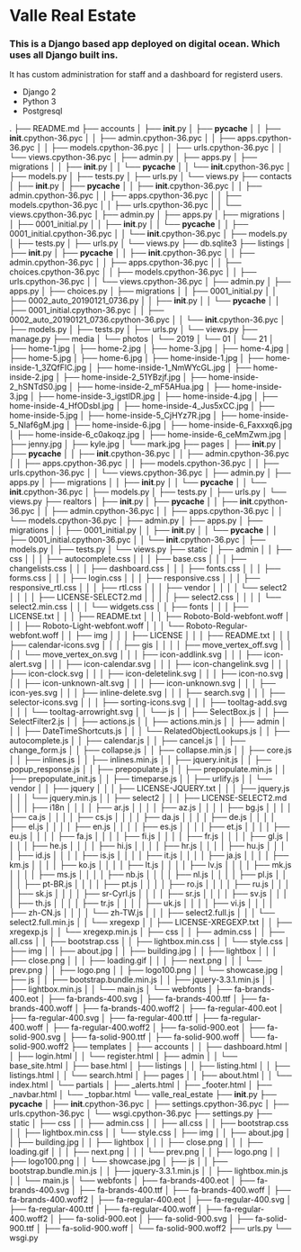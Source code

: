 # Valle Real Estate
### This is a Django based app deployed on digital ocean. Which uses all Django built ins.
It has custom administration for staff and a dashboard for registerd users.
- Django 2
- Python 3
- Postgresql

.
├── README.md
├── accounts
│   ├── __init__.py
│   ├── __pycache__
│   │   ├── __init__.cpython-36.pyc
│   │   ├── admin.cpython-36.pyc
│   │   ├── apps.cpython-36.pyc
│   │   ├── models.cpython-36.pyc
│   │   ├── urls.cpython-36.pyc
│   │   └── views.cpython-36.pyc
│   ├── admin.py
│   ├── apps.py
│   ├── migrations
│   │   ├── __init__.py
│   │   └── __pycache__
│   │       └── __init__.cpython-36.pyc
│   ├── models.py
│   ├── tests.py
│   ├── urls.py
│   └── views.py
├── contacts
│   ├── __init__.py
│   ├── __pycache__
│   │   ├── __init__.cpython-36.pyc
│   │   ├── admin.cpython-36.pyc
│   │   ├── apps.cpython-36.pyc
│   │   ├── models.cpython-36.pyc
│   │   ├── urls.cpython-36.pyc
│   │   └── views.cpython-36.pyc
│   ├── admin.py
│   ├── apps.py
│   ├── migrations
│   │   ├── 0001_initial.py
│   │   ├── __init__.py
│   │   └── __pycache__
│   │       ├── 0001_initial.cpython-36.pyc
│   │       └── __init__.cpython-36.pyc
│   ├── models.py
│   ├── tests.py
│   ├── urls.py
│   └── views.py
├── db.sqlite3
├── listings
│   ├── __init__.py
│   ├── __pycache__
│   │   ├── __init__.cpython-36.pyc
│   │   ├── admin.cpython-36.pyc
│   │   ├── apps.cpython-36.pyc
│   │   ├── choices.cpython-36.pyc
│   │   ├── models.cpython-36.pyc
│   │   ├── urls.cpython-36.pyc
│   │   └── views.cpython-36.pyc
│   ├── admin.py
│   ├── apps.py
│   ├── choices.py
│   ├── migrations
│   │   ├── 0001_initial.py
│   │   ├── 0002_auto_20190121_0736.py
│   │   ├── __init__.py
│   │   └── __pycache__
│   │       ├── 0001_initial.cpython-36.pyc
│   │       ├── 0002_auto_20190121_0736.cpython-36.pyc
│   │       └── __init__.cpython-36.pyc
│   ├── models.py
│   ├── tests.py
│   ├── urls.py
│   └── views.py
├── manage.py
├── media
│   └── photos
│       └── 2019
│           └── 01
│               └── 21
│                   ├── home-1.jpg
│                   ├── home-2.jpg
│                   ├── home-3.jpg
│                   ├── home-4.jpg
│                   ├── home-5.jpg
│                   ├── home-6.jpg
│                   ├── home-inside-1.jpg
│                   ├── home-inside-1_3ZQfFIC.jpg
│                   ├── home-inside-1_NmWYcGL.jpg
│                   ├── home-inside-2.jpg
│                   ├── home-inside-2_51YBzjf.jpg
│                   ├── home-inside-2_hSNTdS0.jpg
│                   ├── home-inside-2_mF5AHua.jpg
│                   ├── home-inside-3.jpg
│                   ├── home-inside-3_igstlDR.jpg
│                   ├── home-inside-4.jpg
│                   ├── home-inside-4_HfODsbI.jpg
│                   ├── home-inside-4_Jus5xCC.jpg
│                   ├── home-inside-5.jpg
│                   ├── home-inside-5_CjHYz7R.jpg
│                   ├── home-inside-5_NIaf6gM.jpg
│                   ├── home-inside-6.jpg
│                   ├── home-inside-6_Faxxxq6.jpg
│                   ├── home-inside-6_c0akoqz.jpg
│                   ├── home-inside-6_ceMmZwm.jpg
│                   ├── jenny.jpg
│                   ├── kyle.jpg
│                   └── mark.jpg
├── pages
│   ├── __init__.py
│   ├── __pycache__
│   │   ├── __init__.cpython-36.pyc
│   │   ├── admin.cpython-36.pyc
│   │   ├── apps.cpython-36.pyc
│   │   ├── models.cpython-36.pyc
│   │   ├── urls.cpython-36.pyc
│   │   └── views.cpython-36.pyc
│   ├── admin.py
│   ├── apps.py
│   ├── migrations
│   │   ├── __init__.py
│   │   └── __pycache__
│   │       └── __init__.cpython-36.pyc
│   ├── models.py
│   ├── tests.py
│   ├── urls.py
│   └── views.py
├── realtors
│   ├── __init__.py
│   ├── __pycache__
│   │   ├── __init__.cpython-36.pyc
│   │   ├── admin.cpython-36.pyc
│   │   ├── apps.cpython-36.pyc
│   │   └── models.cpython-36.pyc
│   ├── admin.py
│   ├── apps.py
│   ├── migrations
│   │   ├── 0001_initial.py
│   │   ├── __init__.py
│   │   └── __pycache__
│   │       ├── 0001_initial.cpython-36.pyc
│   │       └── __init__.cpython-36.pyc
│   ├── models.py
│   ├── tests.py
│   └── views.py
├── static
│   ├── admin
│   │   ├── css
│   │   │   ├── autocomplete.css
│   │   │   ├── base.css
│   │   │   ├── changelists.css
│   │   │   ├── dashboard.css
│   │   │   ├── fonts.css
│   │   │   ├── forms.css
│   │   │   ├── login.css
│   │   │   ├── responsive.css
│   │   │   ├── responsive_rtl.css
│   │   │   ├── rtl.css
│   │   │   ├── vendor
│   │   │   │   └── select2
│   │   │   │       ├── LICENSE-SELECT2.md
│   │   │   │       ├── select2.css
│   │   │   │       └── select2.min.css
│   │   │   └── widgets.css
│   │   ├── fonts
│   │   │   ├── LICENSE.txt
│   │   │   ├── README.txt
│   │   │   ├── Roboto-Bold-webfont.woff
│   │   │   ├── Roboto-Light-webfont.woff
│   │   │   └── Roboto-Regular-webfont.woff
│   │   ├── img
│   │   │   ├── LICENSE
│   │   │   ├── README.txt
│   │   │   ├── calendar-icons.svg
│   │   │   ├── gis
│   │   │   │   ├── move_vertex_off.svg
│   │   │   │   └── move_vertex_on.svg
│   │   │   ├── icon-addlink.svg
│   │   │   ├── icon-alert.svg
│   │   │   ├── icon-calendar.svg
│   │   │   ├── icon-changelink.svg
│   │   │   ├── icon-clock.svg
│   │   │   ├── icon-deletelink.svg
│   │   │   ├── icon-no.svg
│   │   │   ├── icon-unknown-alt.svg
│   │   │   ├── icon-unknown.svg
│   │   │   ├── icon-yes.svg
│   │   │   ├── inline-delete.svg
│   │   │   ├── search.svg
│   │   │   ├── selector-icons.svg
│   │   │   ├── sorting-icons.svg
│   │   │   ├── tooltag-add.svg
│   │   │   └── tooltag-arrowright.svg
│   │   └── js
│   │       ├── SelectBox.js
│   │       ├── SelectFilter2.js
│   │       ├── actions.js
│   │       ├── actions.min.js
│   │       ├── admin
│   │       │   ├── DateTimeShortcuts.js
│   │       │   └── RelatedObjectLookups.js
│   │       ├── autocomplete.js
│   │       ├── calendar.js
│   │       ├── cancel.js
│   │       ├── change_form.js
│   │       ├── collapse.js
│   │       ├── collapse.min.js
│   │       ├── core.js
│   │       ├── inlines.js
│   │       ├── inlines.min.js
│   │       ├── jquery.init.js
│   │       ├── popup_response.js
│   │       ├── prepopulate.js
│   │       ├── prepopulate.min.js
│   │       ├── prepopulate_init.js
│   │       ├── timeparse.js
│   │       ├── urlify.js
│   │       └── vendor
│   │           ├── jquery
│   │           │   ├── LICENSE-JQUERY.txt
│   │           │   ├── jquery.js
│   │           │   └── jquery.min.js
│   │           ├── select2
│   │           │   ├── LICENSE-SELECT2.md
│   │           │   ├── i18n
│   │           │   │   ├── ar.js
│   │           │   │   ├── az.js
│   │           │   │   ├── bg.js
│   │           │   │   ├── ca.js
│   │           │   │   ├── cs.js
│   │           │   │   ├── da.js
│   │           │   │   ├── de.js
│   │           │   │   ├── el.js
│   │           │   │   ├── en.js
│   │           │   │   ├── es.js
│   │           │   │   ├── et.js
│   │           │   │   ├── eu.js
│   │           │   │   ├── fa.js
│   │           │   │   ├── fi.js
│   │           │   │   ├── fr.js
│   │           │   │   ├── gl.js
│   │           │   │   ├── he.js
│   │           │   │   ├── hi.js
│   │           │   │   ├── hr.js
│   │           │   │   ├── hu.js
│   │           │   │   ├── id.js
│   │           │   │   ├── is.js
│   │           │   │   ├── it.js
│   │           │   │   ├── ja.js
│   │           │   │   ├── km.js
│   │           │   │   ├── ko.js
│   │           │   │   ├── lt.js
│   │           │   │   ├── lv.js
│   │           │   │   ├── mk.js
│   │           │   │   ├── ms.js
│   │           │   │   ├── nb.js
│   │           │   │   ├── nl.js
│   │           │   │   ├── pl.js
│   │           │   │   ├── pt-BR.js
│   │           │   │   ├── pt.js
│   │           │   │   ├── ro.js
│   │           │   │   ├── ru.js
│   │           │   │   ├── sk.js
│   │           │   │   ├── sr-Cyrl.js
│   │           │   │   ├── sr.js
│   │           │   │   ├── sv.js
│   │           │   │   ├── th.js
│   │           │   │   ├── tr.js
│   │           │   │   ├── uk.js
│   │           │   │   ├── vi.js
│   │           │   │   ├── zh-CN.js
│   │           │   │   └── zh-TW.js
│   │           │   ├── select2.full.js
│   │           │   └── select2.full.min.js
│   │           └── xregexp
│   │               ├── LICENSE-XREGEXP.txt
│   │               ├── xregexp.js
│   │               └── xregexp.min.js
│   ├── css
│   │   ├── admin.css
│   │   ├── all.css
│   │   ├── bootstrap.css
│   │   ├── lightbox.min.css
│   │   └── style.css
│   ├── img
│   │   ├── about.jpg
│   │   ├── building.jpg
│   │   ├── lightbox
│   │   │   ├── close.png
│   │   │   ├── loading.gif
│   │   │   ├── next.png
│   │   │   └── prev.png
│   │   ├── logo.png
│   │   ├── logo100.png
│   │   └── showcase.jpg
│   ├── js
│   │   ├── bootstrap.bundle.min.js
│   │   ├── jquery-3.3.1.min.js
│   │   ├── lightbox.min.js
│   │   └── main.js
│   └── webfonts
│       ├── fa-brands-400.eot
│       ├── fa-brands-400.svg
│       ├── fa-brands-400.ttf
│       ├── fa-brands-400.woff
│       ├── fa-brands-400.woff2
│       ├── fa-regular-400.eot
│       ├── fa-regular-400.svg
│       ├── fa-regular-400.ttf
│       ├── fa-regular-400.woff
│       ├── fa-regular-400.woff2
│       ├── fa-solid-900.eot
│       ├── fa-solid-900.svg
│       ├── fa-solid-900.ttf
│       ├── fa-solid-900.woff
│       └── fa-solid-900.woff2
├── templates
│   ├── accounts
│   │   ├── dashboard.html
│   │   ├── login.html
│   │   └── register.html
│   ├── admin
│   │   └── base_site.html
│   ├── base.html
│   ├── listings
│   │   ├── listing.html
│   │   ├── listings.html
│   │   └── search.html
│   ├── pages
│   │   ├── about.html
│   │   └── index.html
│   └── partials
│       ├── _alerts.html
│       ├── _footer.html
│       ├── _navbar.html
│       └── _topbar.html
└── valle_real_estate
    ├── __init__.py
    ├── __pycache__
    │   ├── __init__.cpython-36.pyc
    │   ├── settings.cpython-36.pyc
    │   ├── urls.cpython-36.pyc
    │   └── wsgi.cpython-36.pyc
    ├── settings.py
    ├── static
    │   ├── css
    │   │   ├── admin.css
    │   │   ├── all.css
    │   │   ├── bootstrap.css
    │   │   ├── lightbox.min.css
    │   │   └── style.css
    │   ├── img
    │   │   ├── about.jpg
    │   │   ├── building.jpg
    │   │   ├── lightbox
    │   │   │   ├── close.png
    │   │   │   ├── loading.gif
    │   │   │   ├── next.png
    │   │   │   └── prev.png
    │   │   ├── logo.png
    │   │   ├── logo100.png
    │   │   └── showcase.jpg
    │   ├── js
    │   │   ├── bootstrap.bundle.min.js
    │   │   ├── jquery-3.3.1.min.js
    │   │   ├── lightbox.min.js
    │   │   └── main.js
    │   └── webfonts
    │       ├── fa-brands-400.eot
    │       ├── fa-brands-400.svg
    │       ├── fa-brands-400.ttf
    │       ├── fa-brands-400.woff
    │       ├── fa-brands-400.woff2
    │       ├── fa-regular-400.eot
    │       ├── fa-regular-400.svg
    │       ├── fa-regular-400.ttf
    │       ├── fa-regular-400.woff
    │       ├── fa-regular-400.woff2
    │       ├── fa-solid-900.eot
    │       ├── fa-solid-900.svg
    │       ├── fa-solid-900.ttf
    │       ├── fa-solid-900.woff
    │       └── fa-solid-900.woff2
    ├── urls.py
    └── wsgi.py